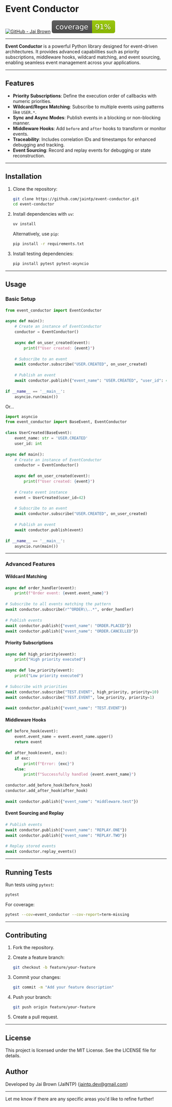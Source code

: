 # Event Conductor

[![GitHub - Jai Brown](https://img.shields.io/badge/GitHub-jaintp-181717.svg?style=flat&logo=github)](https://github.com/jaintp)
![Coverage](assets/coverage.svg)

---

**Event Conductor** is a powerful Python library designed for event-driven architectures. It provides advanced capabilities such as priority subscriptions, middleware hooks, wildcard matching, and event sourcing, enabling seamless event management across your applications.

---

## Features

- **Priority Subscriptions**: Define the execution order of callbacks with numeric priorities.
- **Wildcard/Regex Matching**: Subscribe to multiple events using patterns like `USER.*`.
- **Sync and Async Modes**: Publish events in a blocking or non-blocking manner.
- **Middleware Hooks**: Add `before` and `after` hooks to transform or monitor events.
- **Traceability**: Includes correlation IDs and timestamps for enhanced debugging and tracking.
- **Event Sourcing**: Record and replay events for debugging or state reconstruction.

---

## Installation

1. Clone the repository:

   ```bash
   git clone https://github.com/jaintp/event-conductor.git
   cd event-conductor
   ```

2. Install dependencies with `uv`:

   ```bash
   uv install
   ```

   Alternatively, use `pip`:

   ```bash
   pip install -r requirements.txt
   ```

3. Install testing dependencies:

   ```bash
   pip install pytest pytest-asyncio
   ```

---

## Usage

### Basic Setup

```python
from event_conductor import EventConductor

async def main():
    # Create an instance of EventConductor
    conductor = EventConductor()

    async def on_user_created(event):
        print(f"User created: {event}")

    # Subscribe to an event
    await conductor.subscribe("USER.CREATED", on_user_created)

    # Publish an event
    await conductor.publish({"event_name": "USER.CREATED", "user_id": 42})

if __name__ == '__main__':
    asyncio.run(main())
```
Or...
```python
import asyncio
from event_conductor import BaseEvent, EventConductor

class UserCreated(BaseEvent):
    event_name: str = 'USER.CREATED'
    user_id: int

async def main():
    # Create an instance of EventConductor
    conductor = EventConductor()

    async def on_user_created(event):
        print(f"User created: {event}")

    # Create event instance
    event = UserCreated(user_id=42)

    # Subscribe to an event
    await conductor.subscribe("USER.CREATED", on_user_created)

    # Publish an event
    await conductor.publish(event)

if __name__ == '__main__':
    asyncio.run(main())
```

---

### Advanced Features

#### Wildcard Matching

```python
async def order_handler(event):
    print(f"Order event: {event.event_name}")

# Subscribe to all events matching the pattern
await conductor.subscribe(r"^ORDER\\..*", order_handler)

# Publish events
await conductor.publish({"event_name": "ORDER.PLACED"})
await conductor.publish({"event_name": "ORDER.CANCELLED"})
```

#### Priority Subscriptions

```python
async def high_priority(event):
    print("High priority executed")

async def low_priority(event):
    print("Low priority executed")

# Subscribe with priorities
await conductor.subscribe("TEST.EVENT", high_priority, priority=10)
await conductor.subscribe("TEST.EVENT", low_priority, priority=1)

await conductor.publish({"event_name": "TEST.EVENT"})
```

#### Middleware Hooks

```python
def before_hook(event):
    event.event_name = event.event_name.upper()
    return event

def after_hook(event, exc):
    if exc:
        print(f"Error: {exc}")
    else:
        print(f"Successfully handled {event.event_name}")

conductor.add_before_hook(before_hook)
conductor.add_after_hook(after_hook)

await conductor.publish({"event_name": "middleware.test"})
```

#### Event Sourcing and Replay

```python
# Publish events
await conductor.publish({"event_name": "REPLAY.ONE"})
await conductor.publish({"event_name": "REPLAY.TWO"})

# Replay stored events
await conductor.replay_events()
```

---

## Running Tests

Run tests using `pytest`:

```bash
pytest
```

For coverage:

```bash
pytest --cov=event_conductor --cov-report=term-missing
```

---

## Contributing

1. Fork the repository.
2. Create a feature branch:

   ```bash
   git checkout -b feature/your-feature
   ```

3. Commit your changes:

   ```bash
   git commit -m "Add your feature description"
   ```

4. Push your branch:

   ```bash
   git push origin feature/your-feature
   ```

5. Create a pull request.

---

## License

This project is licensed under the MIT License. See the LICENSE file for details.

## Author

Developed by Jai Brown (JaINTP) (<jaintp.dev@gmail.com>)

--- 

Let me know if there are any specific areas you'd like to refine further!